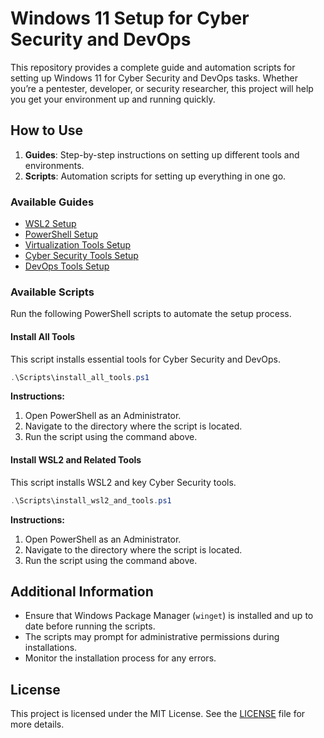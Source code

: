 
# Windows 11 Setup for Cyber Security and DevOps

This repository provides a complete guide and automation scripts for setting up Windows 11 for Cyber Security and DevOps tasks. Whether you’re a pentester, developer, or security researcher, this project will help you get your environment up and running quickly.

## How to Use

1. **Guides**: Step-by-step instructions on setting up different tools and environments.
2. **Scripts**: Automation scripts for setting up everything in one go.

### Available Guides

- [WSL2 Setup](Guides/WSL2_Setup.md)
- [PowerShell Setup](Guides/PowerShell_Setup.md)
- [Virtualization Tools Setup](Guides/Virtualization_Setup.md)
- [Cyber Security Tools Setup](Guides/CyberSec_Tools.md)
- [DevOps Tools Setup](Guides/DevOps_Tools.md)

### Available Scripts

Run the following PowerShell scripts to automate the setup process.

#### Install All Tools

This script installs essential tools for Cyber Security and DevOps.

```powershell
.\Scripts\install_all_tools.ps1
```

**Instructions:**

1. Open PowerShell as an Administrator.
2. Navigate to the directory where the script is located.
3. Run the script using the command above.

#### Install WSL2 and Related Tools

This script installs WSL2 and key Cyber Security tools.

```powershell
.\Scripts\install_wsl2_and_tools.ps1
```

**Instructions:**

1. Open PowerShell as an Administrator.
2. Navigate to the directory where the script is located.
3. Run the script using the command above.

## Additional Information

- Ensure that Windows Package Manager (`winget`) is installed and up to date before running the scripts.
- The scripts may prompt for administrative permissions during installations.
- Monitor the installation process for any errors.

## License

This project is licensed under the MIT License. See the [LICENSE](LICENSE) file for more details.
